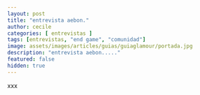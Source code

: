 ```yaml
---
layout: post
title: "entrevista aebon."
author: cecile
categories: [ entrevistas ]
tags: [entrevistas, "end game", "comunidad"]
image: assets/images/articles/guias/guiaglamour/portada.jpg
description: "entrevista aebon....."
featured: false
hidden: true
---
```


xxx